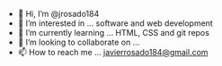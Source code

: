 - 👋 Hi, I’m @jrosado184
- 👀 I’m interested in ... software and web development
- 🌱 I’m currently learning ... HTML, CSS and git repos
- 💞️ I’m looking to collaborate on ...
- 📫 How to reach me ... javierrosado184@gmail.com

<!---
jrosado184/jrosado184 is a ✨ special ✨ repository because its `README.md` (this file) appears on your GitHub profile.
You can click the Preview link to take a look at your changes.
--->
